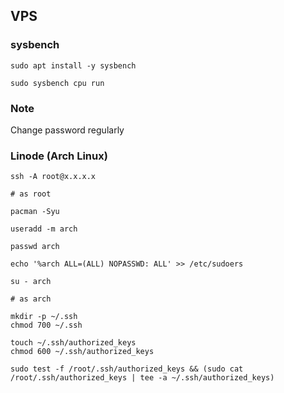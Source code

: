 ## VPS

### sysbench

```
sudo apt install -y sysbench
```

```
sudo sysbench cpu run
```

### Note

Change password regularly

### Linode (Arch Linux)

```
ssh -A root@x.x.x.x
```

```
# as root

pacman -Syu

useradd -m arch

passwd arch

echo '%arch ALL=(ALL) NOPASSWD: ALL' >> /etc/sudoers

su - arch
```

```
# as arch

mkdir -p ~/.ssh
chmod 700 ~/.ssh

touch ~/.ssh/authorized_keys
chmod 600 ~/.ssh/authorized_keys

sudo test -f /root/.ssh/authorized_keys && (sudo cat /root/.ssh/authorized_keys | tee -a ~/.ssh/authorized_keys)
```
